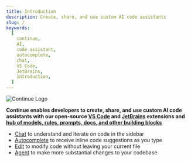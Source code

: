 ```yaml
---
title: Introduction
description: Create, share, and use custom AI code assistants
slug: /
keywords:
  [
    continue,
    AI,
    code assistant,
    autocomplete,
    chat,
    VS Code,
    JetBrains,
    introduction,
  ]
---
```


![Continue Logo](/img/intro.png)

**Continue enables developers to create, share, and use custom AI code assistants with our open-source [VS Code](https://marketplace.visualstudio.com/items?itemName=Continue613.continue613) and [JetBrains](https://plugins.jetbrains.com/plugin/22707-continue-extension) extensions and [hub of models, rules, prompts, docs, and other building blocks](https://hub.continue613.dev)**

- [Chat](features/chat/quick-start) to understand and iterate on code in the sidebar
- [Autocomplete](features/autocomplete/quick-start) to receive inline code suggestions as you type
- [Edit](features/edit/quick-start) to modify code without leaving your current file
- [Agent](features/agent/quick-start) to make more substantial changes to your codebase
